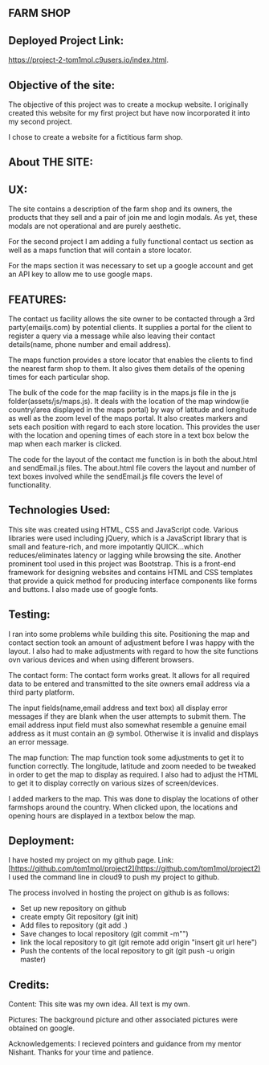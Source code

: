 

## FARM SHOP


## Deployed Project Link:

https://project-2-tom1mol.c9users.io/index.html.

## Objective of the site:



The objective of this project was to create a mockup website. I originally created this website for my first project but have now incorporated it into my second project.

I chose to create a website for a fictitious farm shop. 



## About THE SITE:


## UX:


The site contains a description of the farm shop and its owners, the products that they sell and a pair of join me and login modals. As yet, these modals are not operational and are purely aesthetic.

For the second project I am adding a fully functional contact us section as well as a maps function that will contain a store locator.

For the maps section it was necessary to set up a google account and get an API key to allow me to use google maps.

## FEATURES:

The contact us facility allows the site owner to be contacted through a 3rd party(emailjs.com) by potential clients. It supplies a portal for the client to register a query via a message while also leaving their contact details(name, phone number and email address).

The maps function provides a store locator that enables the clients to find the nearest farm shop to them. It also gives them details of the opening times for each particular shop.

The bulk of the code for the map facility is in the maps.js file in the js folder(assets/js/maps.js). It deals with the location of the map window(ie country/area displayed in the maps portal) by way of latitude and longitude as well as the zoom level of the maps portal. It also creates markers and sets each position with regard to each store location. This provides the user with the location and opening times of each store in a text box below the map when each marker is clicked.

The code for the layout of the contact me function is in both the about.html and sendEmail.js files. The about.html file covers the layout and number of text boxes involved while the sendEmail.js file covers the level of functionality.



## Technologies Used:


This site was created using HTML, CSS and JavaScript code. Various libraries were used including jQuery, which is a JavaScript library that is small and feature-rich, and more impotantly QUICK...which reduces/eliminates latency or lagging while browsing the site. Another prominent tool used in this project was Bootstrap. This is a front-end framework for designing websites and contains HTML and CSS templates that provide a quick method for producing interface components like forms and buttons. I also made use of google fonts.



## Testing:



I ran into some problems while building this site. Positioning the map and contact section took an amount of adjustment before I was happy with the layout. I also had to make adjustments with regard to how the site functions ovn various devices and when using different browsers.

The contact form: The contact form works great. It allows for all required data to be entered and transmitted to the site owners email address via a third party platform.

The input fields(name,email address and text box) all display error messages if they are blank when the user attempts to submit them. The email address input field must also somewhat resemble a genuine email address as it must contain an @ symbol. Otherwise it is invalid and displays an error message.

The map function: The map function took some adjustments to get it to function correctly. The longitude, latitude and zoom needed to be tweaked in order to get the map to display as required. I also had to adjust the HTML to get it to display correctly on various sizes of screen/devices.

I added markers to the map. This was done to display the locations of other farmshops around the country. When clicked upon, the locations and opening hours are displayed in a textbox below the map.



## Deployment:



I have hosted my project on my github page. Link:  [https://github.com/tom1mol/project2](https://github.com/tom1mol/project2)  I used the command line in cloud9 to push my project to github.

The process involved in hosting the project on github is as follows:

-   Set up new repository on github
-   create empty Git repository (git init)
-   Add files to repository (git add .)
-   Save changes to local repository (git commit -m"")
-   link the local repository to git (git remote add origin "insert git url here")
-   Push the contents of the local repository to git (git push -u origin master)



## Credits:



Content: This site was my own idea. All text is my own.

Pictures: The background picture and other associated pictures were obtained on google.

Acknowledgements: I recieved pointers and guidance from my mentor Nishant. Thanks for your time and patience.